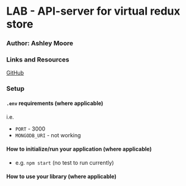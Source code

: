 # LAB - API-server for virtual redux store

### Author: Ashley Moore

### Links and Resources

[GitHub](https://github.com/mooream2291/api-server)

### Setup

#### `.env` requirements (where applicable)

i.e.

- `PORT` - 3000
- `MONGODB_URI` - not working

#### How to initialize/run your application (where applicable)

- e.g. `npm start` (no test to run currently)

#### How to use your library (where applicable)
